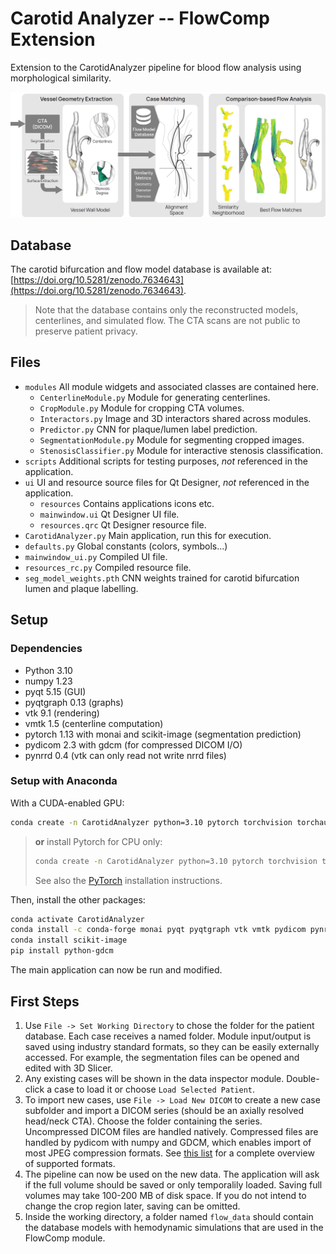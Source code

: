 # Carotid Analyzer -- FlowComp Extension

Extension to the CarotidAnalyzer pipeline for blood flow analysis using morphological similarity.

![FlowComp Extension Overview](./img/carotid_flowComp.png)

## Database
The carotid bifurcation and flow model database is available at: [https://doi.org/10.5281/zenodo.7634643](https://doi.org/10.5281/zenodo.7634643).

> Note that the database contains only the reconstructed models, centerlines, and simulated flow. The CTA scans are not public to preserve patient privacy.

## Files

- `modules` All module widgets and associated classes are contained here.
  - `CenterlineModule.py` Module for generating centerlines.
  - `CropModule.py` Module for cropping CTA volumes.
  - `Interactors.py` Image and 3D interactors shared across modules.
  - `Predictor.py` CNN for plaque/lumen label prediction.
  - `SegmentationModule.py` Module for segmenting cropped images.
  - `StenosisClassifier.py` Module for interactive stenosis classification.
- `scripts` Additional scripts for testing purposes, *not* referenced in the application.
- `ui` UI and resource source files for Qt Designer, *not* referenced in the application.
  - `resources` Contains applications icons etc.
  - `mainwindow.ui` Qt Designer UI file.
  - `resources.qrc` Qt Designer resource file.
- `CarotidAnalyzer.py` Main application, run this for execution.
- `defaults.py` Global constants (colors, symbols...)
- `mainwindow_ui.py` Compiled UI file.
- `resources_rc.py` Compiled resource file.
- `seg_model_weights.pth` CNN weights trained for carotid bifurcation lumen and plaque labelling.

## Setup

### Dependencies

- Python 3.10
- numpy 1.23
- pyqt 5.15 (GUI)
- pyqtgraph 0.13 (graphs)
- vtk 9.1 (rendering)
- vmtk 1.5 (centerline computation)
- pytorch 1.13 with monai and scikit-image (segmentation prediction)
- pydicom 2.3 with gdcm (for compressed DICOM I/O)
- pynrrd 0.4 (vtk can only read not write nrrd files)

### Setup with Anaconda

With a CUDA-enabled GPU:

```bash
conda create -n CarotidAnalyzer python=3.10 pytorch torchvision torchaudio pytorch-cuda=11.7 -c pytorch -c nvidia
```

> **or** install Pytorch for CPU only:
>
> ```bash
> conda create -n CarotidAnalyzer python=3.10 pytorch torchvision torchaudio cpuonly -c pytorch
> ```
> See also the [PyTorch](https://pytorch.org/get-started/locally/) installation instructions.

Then, install the other packages:

```bash
conda activate CarotidAnalyzer
conda install -c conda-forge monai pyqt pyqtgraph vtk vmtk pydicom pynrrd
conda install scikit-image
pip install python-gdcm
```

The main application can now be run and modified.

## First Steps

1. Use `File -> Set Working Directory` to chose the folder for the patient database. Each case receives a named folder. Module input/output is saved using industry standard formats, so they can be easily externally accessed. For example, the segmentation files can be opened and edited with 3D Slicer.
2. Any existing cases will be shown in the data inspector module. Double-click a case to load it or choose `Load Selected Patient`.
3. To import new cases, use `File -> Load New DICOM` to create a new case subfolder and import a DICOM series (should be an axially resolved head/neck CTA). Choose the folder containing the series. Uncompressed  DICOM files are handled natively. Compressed files are handled by pydicom with numpy and GDCM, which enables import of most JPEG compression formats. See [this list](https://pydicom.github.io/pydicom/stable/old/image_data_handlers.html#guide-compressed) for a complete overview of supported formats.
4. The pipeline can now be used on the new data. The application will ask if the full volume should be saved or only temporalily loaded. Saving full volumes may take 100-200 MB of disk space. If you do not intend to change the crop region later, saving can be omitted.
5. Inside the working directory, a folder named `flow_data` should contain the database models with hemodynamic simulations that are used in the FlowComp module.

